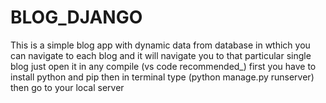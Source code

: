# BLOG_DJANGO
This is a simple blog app
with dynamic data from database
in wthich you can navigate to each blog and it will navigate you to that particular single blog
just open it in any compile (vs code recommended_)
first you have to install python and pip 
then in terminal type (python manage.py runserver)
then go to your local server
